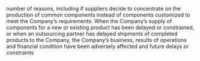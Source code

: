 number of reasons, including if suppliers decide to concentrate on the production of common components instead of components
customized to meet the Company’s requirements. When the Company’s supply of components for a new or existing product has
been delayed or constrained, or when an outsourcing partner has delayed shipments of completed products to the Company, the
Company’s business, results of operations and financial condition have been adversely affected and future delays or constraints